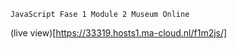 ````
JavaScript Fase 1 Module 2 Museum Online
````

(live view)[https://33319.hosts1.ma-cloud.nl/f1m2js/]